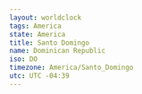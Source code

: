 ```yaml
---
layout: worldclock
tags: America
state: America
title: Santo Domingo
name: Dominican Republic
iso: DO
timezone: America/Santo_Domingo
utc: UTC -04:39
---
```



